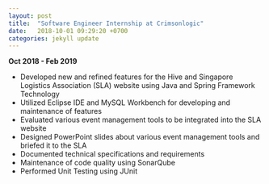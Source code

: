 ```yaml
---
layout: post
title:  "Software Engineer Internship at Crimsonlogic"
date:   2018-10-01 09:29:20 +0700
categories: jekyll update
---
```

<b>Oct 2018 - Feb 2019</b>

<ul>
    <li>Developed new and refined features for the Hive and Singapore Logistics Association (SLA) website using Java and Spring Framework Technology</li>
    <li>Utilized Eclipse IDE and MySQL Workbench for developing and maintenance of features</li>
    <li>Evaluated various event management tools to be integrated into the SLA website</li>
    <li>Designed PowerPoint slides about various event management tools and briefed it to the SLA</li>
    <li>Documented technical specifications and requirements</li>
    <li>Maintenance of code quality using SonarQube</li>
    <li>Performed Unit Testing using JUnit</li>
</ul>